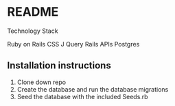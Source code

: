 # README

Technology Stack

Ruby on Rails
CSS
J Query
Rails APIs
Postgres

Installation instructions
--
1. Clone down repo
2. Create the database and run the database migrations
3. Seed the database with the included Seeds.rb

